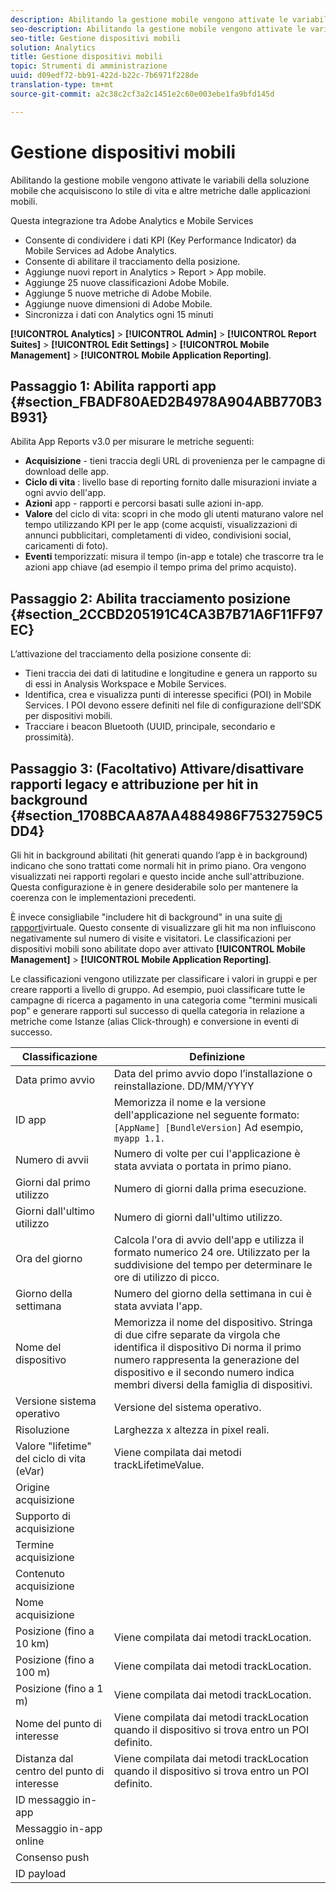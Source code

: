 ```yaml
---
description: Abilitando la gestione mobile vengono attivate le variabili della soluzione mobile che acquisiscono lo stile di vita e altre metriche dalle applicazioni mobili.
seo-description: Abilitando la gestione mobile vengono attivate le variabili della soluzione mobile che acquisiscono lo stile di vita e altre metriche dalle applicazioni mobili.
seo-title: Gestione dispositivi mobili
solution: Analytics
title: Gestione dispositivi mobili
topic: Strumenti di amministrazione
uuid: d09edf72-bb91-422d-b22c-7b6971f228de
translation-type: tm+mt
source-git-commit: a2c38c2cf3a2c1451e2c60e003ebe1fa9bfd145d

---
```



# Gestione dispositivi mobili

Abilitando la gestione mobile vengono attivate le variabili della soluzione mobile che acquisiscono lo stile di vita e altre metriche dalle applicazioni mobili.

Questa integrazione tra Adobe Analytics e Mobile Services

* Consente di condividere i dati KPI (Key Performance Indicator) da Mobile Services ad Adobe Analytics.
* Consente di abilitare il tracciamento della posizione.
* Aggiunge nuovi report in Analytics &gt; Report &gt; App mobile.
* Aggiunge 25 nuove classificazioni Adobe Mobile.
* Aggiunge 5 nuove metriche di Adobe Mobile.
* Aggiunge nuove dimensioni di Adobe Mobile.
* Sincronizza i dati con Analytics ogni 15 minuti

**[!UICONTROL Analytics]** &gt; **[!UICONTROL Admin]** &gt; **[!UICONTROL Report Suites]** &gt; **[!UICONTROL Edit Settings]** &gt; **[!UICONTROL Mobile Management]** &gt; **[!UICONTROL Mobile Application Reporting]**.

## Passaggio 1: Abilita rapporti app {#section_FBADF80AED2B4978A904ABB770B3B931}

Abilita App Reports v3.0 per misurare le metriche seguenti:

* **Acquisizione** - tieni traccia degli URL di provenienza per le campagne di download delle app.
* **Ciclo di vita** : livello base di reporting fornito dalle misurazioni inviate a ogni avvio dell'app.
* **Azioni** app - rapporti e percorsi basati sulle azioni in-app.
* **Valore** del ciclo di vita: scopri in che modo gli utenti maturano valore nel tempo utilizzando KPI per le app (come acquisti, visualizzazioni di annunci pubblicitari, completamenti di video, condivisioni social, caricamenti di foto).
* **Eventi** temporizzati: misura il tempo (in-app e totale) che trascorre tra le azioni app chiave (ad esempio il tempo prima del primo acquisto).

## Passaggio 2: Abilita tracciamento posizione {#section_2CCBD205191C4CA3B7B71A6F11FF97EC}

L’attivazione del tracciamento della posizione consente di:

* Tieni traccia dei dati di latitudine e longitudine e genera un rapporto su di essi in Analysis Workspace e Mobile Services.
* Identifica, crea e visualizza punti di interesse specifici (POI) in Mobile Services. I POI devono essere definiti nel file di configurazione dell’SDK per dispositivi mobili.
* Tracciare i beacon Bluetooth (UUID, principale, secondario e prossimità).

## Passaggio 3: (Facoltativo) Attivare/disattivare rapporti legacy e attribuzione per hit in background {#section_1708BCAA87AA4884986F7532759C5DD4}

Gli hit in background abilitati (hit generati quando l’app è in background) indicano che sono trattati come normali hit in primo piano. Ora vengono visualizzati nei rapporti regolari e questo incide anche sull'attribuzione. Questa configurazione è in genere desiderabile solo per mantenere la coerenza con le implementazioni precedenti.

È invece consigliabile "includere hit di background" in una suite [di rapporti](../../components/vrs/vrs-about.md)virtuale. Questo consente di visualizzare gli hit ma non influiscono negativamente sul numero di visite e visitatori.
Le classificazioni per dispositivi mobili sono abilitate dopo aver attivato **[!UICONTROL Mobile Management]** &gt; **[!UICONTROL Mobile Application Reporting]**.

Le classificazioni vengono utilizzate per classificare i valori in gruppi e per creare rapporti a livello di gruppo. Ad esempio, puoi classificare tutte le campagne di ricerca a pagamento in una categoria come "termini musicali pop" e generare rapporti sul successo di quella categoria in relazione a metriche come Istanze (alias Click-through) e conversione in eventi di successo.

| Classificazione | Definizione |
|--- |--- |
| Data primo avvio | Data del primo avvio dopo l’installazione o reinstallazione.   DD/MM/YYYY |
| ID app | Memorizza il nome e la versione dell'applicazione nel seguente formato:   `[AppName] [BundleVersion]`  Ad esempio, `myapp 1.1.` |
| Numero di avvii | Numero di volte per cui l'applicazione è stata avviata o portata in primo piano. |
| Giorni dal primo utilizzo | Numero di giorni dalla prima esecuzione.   |
| Giorni dall'ultimo utilizzo | Numero di giorni dall'ultimo utilizzo. |
| Ora del giorno | Calcola l'ora di avvio dell'app e utilizza il formato numerico 24 ore. Utilizzato per la suddivisione del tempo per determinare le ore di utilizzo di picco. |
| Giorno della settimana | Numero del giorno della settimana in cui è stata avviata l'app. |
| Nome del dispositivo | Memorizza il nome del dispositivo.  Stringa di due cifre separate da virgola che identifica il dispositivo Di norma il primo numero rappresenta la generazione del dispositivo e il secondo numero indica membri diversi della famiglia di dispositivi. |
| Versione sistema operativo | Versione del sistema operativo. |
| Risoluzione | Larghezza x altezza in pixel reali. |
| Valore "lifetime" del ciclo di vita (eVar) | Viene compilata dai metodi trackLifetimeValue. |
| Origine acquisizione |  |
| Supporto di acquisizione |  |
| Termine acquisizione |  |
| Contenuto acquisizione |  |
| Nome acquisizione |  |
| Posizione (fino a 10 km) | Viene compilata dai metodi trackLocation. |
| Posizione (fino a 100 m) | Viene compilata dai metodi trackLocation. |
| Posizione (fino a 1 m) | Viene compilata dai metodi trackLocation. |
| Nome del punto di interesse | Viene compilata dai metodi trackLocation quando il dispositivo si trova entro un POI definito. |
| Distanza dal centro del punto di interesse | Viene compilata dai metodi trackLocation quando il dispositivo si trova entro un POI definito. |
| ID messaggio in-app |  |
| Messaggio in-app online |  |
| Consenso push |  |
| ID payload |  |

